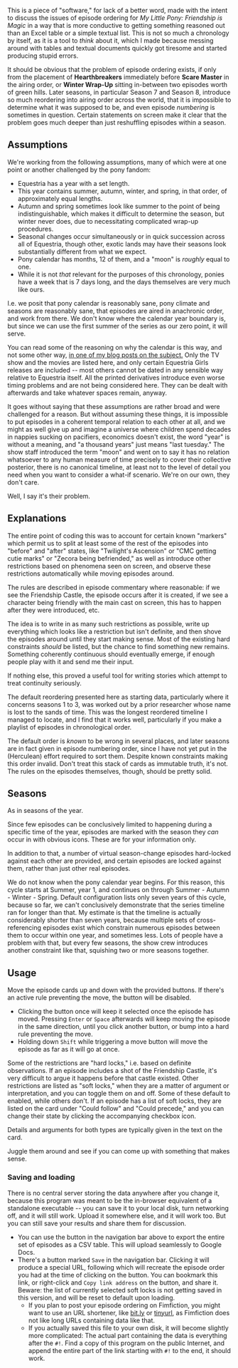 This is a piece of "software," for lack of a better word, made with the intent to discuss the issues of episode ordering for *My Little Pony: Friendship is Magic* in a way that is more conductive to getting something reasoned out than an Excel table or a simple textual list. This is not so much a chronology by itself, as it is a tool to *think* about it, which I made because messing around with tables and textual documents quickly got tiresome and started producing stupid errors.

It should be obvious that the problem of episode ordering exists, if only from the placement of **Hearthbreakers** immediately before **Scare Master** in the airing order, or **Winter Wrap-Up** sitting in-between two episodes worth of green hills. Later seasons, in particular Season 7 and Season 8, introduce so much reordering into airing order across the world, that it is impossible to determine what it was supposed to be, and even episode *numbering* is sometimes in question. Certain statements on screen make it clear that the problem goes much deeper than just reshuffling episodes within a season.

## Assumptions

We're working from the following assumptions, many of which were at one point or another challenged by the pony fandom:

* Equestria has a year with a set length.
* This year contains summer, autumn, winter, and spring, in that order, of approximately equal lengths.
* Autumn and spring sometimes look like summer to the point of being indistinguishable, which makes it difficult to determine the season, but winter never does, due to necessitating complicated wrap-up procedures.
* Seasonal changes occur simultaneously or in quick succession across all of Equestria, though other, exotic lands may have their seasons look substantially different from what we expect.
* Pony calendar has months, 12 of them, and a "moon" is *roughly* equal to one.
* While it is not *that* relevant for the purposes of this chronology, ponies have a week that is 7 days long, and the days themselves are very much like ours.

I.e. we posit that pony calendar is reasonably sane, pony climate and seasons are reasonably sane, that episodes are aired in anachronic order, and work from there. We don't know where the calendar year boundary is, but since we can use the first summer of the series as our zero point, it will serve.

You can read some of the reasoning on why the calendar is this way, and not some other way, [in one of my blog posts on the subject.](https://www.fimfiction.net/blog/729198/rtac-13-strange-loops) Only the TV show and the movies are listed here, and only certain Equestria Girls releases are included -- most others cannot be dated in any sensible way relative to Equestria itself. All the printed derivatives introduce even worse timing problems and are not being considered here. They can be dealt with afterwards and take whatever spaces remain, anyway.

It goes without saying that these assumptions are rather broad and were challenged for a reason. But without assuming these things, it is impossible to put episodes in a coherent temporal relation to each other at all, and we might as well give up and imagine a universe where children spend decades in nappies sucking on pacifiers, economics doesn't exist, the word "year" is without a meaning, and "a thousand years" just means "last tuesday." The show staff introduced the term "moon" and went on to say it has no relation whatsoever to any human measure of time precisely to cover their collective posterior, there is no canonical timeline, at least not to the level of detail you need when you want to consider a what-if scenario. We're on our own, they don't care.

Well, I say it's their problem.

## Explanations

The entire point of coding this was to account for certain known "markers" which permit us to split at least some of the rest of the episodes into "before" and "after" states, like "Twilight's Ascension" or "CMC getting cutie marks" or "Zecora being befriended," as well as introduce other restrictions based on phenomena seen on screen, and observe these restrictions automatically while moving episodes around.

The rules are described in episode commentary where reasonable: if we see the Friendship Castle, the episode occurs after it is created, if we see a character being friendly with the main cast on screen, this has to happen after they were introduced, etc.

The idea is to write in as many such restrictions as possible, write up everything which looks like a restriction but isn't definite, and then shove the episodes around until they start making sense. Most of the existing hard constraints *should* be listed, but the chance to find something new remains. Something coherently continuous should eventually emerge, if enough people play with it and send me their input.

If nothing else, this proved a useful tool for writing stories which attempt to treat continuity seriously.

The default reordering presented here as starting data, particularly where it concerns seasons 1 to 3, was worked out by a prior researcher whose name is lost to the sands of time. This was the longest reordered timeline I managed to locate, and I find that it works well, particularly if you make a playlist of episodes in chronological order.

The default order is *known* to be wrong in several places, and later seasons are in fact given in episode numbering order, since I have not yet put in the (Herculean) effort required to sort them. Despite known constraints making this order invalid. Don't treat this stack of cards as immutable truth, it's not. The rules on the episodes themselves, though, should be pretty solid.

## Seasons

As in seasons of the year.

Since few episodes can be conclusively limited to happening during a specific time of the year, episodes are marked with the season they *can* occur in with obvious icons. These are for your information only.

In addition to that, a number of virtual season-change episodes hard-locked against each other are provided, and certain episodes are locked against them, rather than just other real episodes.

We do not know when the pony calendar year begins. For this reason, this cycle starts at Summer, year 1, and continues on through Summer - Autumn - Winter - Spring. Default configuration lists only seven years of this cycle, because so far, we can't conclusively demonstrate that the series timeline ran for longer than that. My estimate is that the timeline is actually considerably shorter than seven years, because multiple sets of cross-referencing episodes exist which constrain numerous episodes between them to occur within one year, and sometimes less. Lots of people have a problem with that, but every few seasons, the show crew introduces another constraint like that, squishing two or more seasons together.

## Usage

Move the episode cards up and down with the provided buttons. If there's an active rule preventing the move, the button will be disabled.

* Clicking the button once will keep it selected once the episode has moved. Pressing `Enter` or `Space` afterwards will keep moving the episode in the same direction, until you click another button, or bump into a hard rule preventing the move.
* Holding down `Shift` while triggering a move button will move the episode as far as it will go at once.

Some of the restrictions are "hard locks," i.e. based on definite observations. If an episode includes a shot of the Friendship Castle, it's very difficult to argue it happens before that castle existed. Other restrictions are listed as "soft locks," when they are a matter of argument or interpretation, and you can toggle them on and off. Some of these default to enabled, while others don't. If an episode has a list of soft locks, they are listed on the card under "Could follow" and "Could precede," and you can change their state by clicking the accompanying checkbox icon.

Details and arguments for both types are typically given in the text on the card.

Juggle them around and see if you can come up with something that makes sense.

### Saving and loading

There is no central server storing the data anywhere after you change it, because this program was meant to be the in-browser equivalent of a standalone executable -- you can save it to your local disk, turn networking off, and it will still work. Upload it somewhere else, and it will work too. But you can still save your results and share them for discussion.

* You can use the button in the navigation bar above to export the entire set of episodes as a CSV table. This will upload seamlessly to Google Docs.
* There's a button marked `Save` in the navigation bar. Clicking it will produce a special URL, following which will recreate the episode order you had at the time of clicking on the button. You can bookmark this link, or right-click and `Copy link address` on the button, and share it. Beware: the list of currently selected soft locks is not getting saved in this version, and will be reset to default upon loading.
  * If you plan to post your episode ordering on Fimfiction, you might want to use an URL shortener, like [bit.ly](https://bit.ly) or [tinyurl](https://tinyurl.com), as Fimfiction does not like long URLs containing data like that.
  * If you actually saved this file to your own disk, it will become slightly more complicated: The actual part containing the data is everything after the `#!`. Find a copy of this program on the public Internet, and append the entire part of the link starting with `#!` to the end, it should work.
